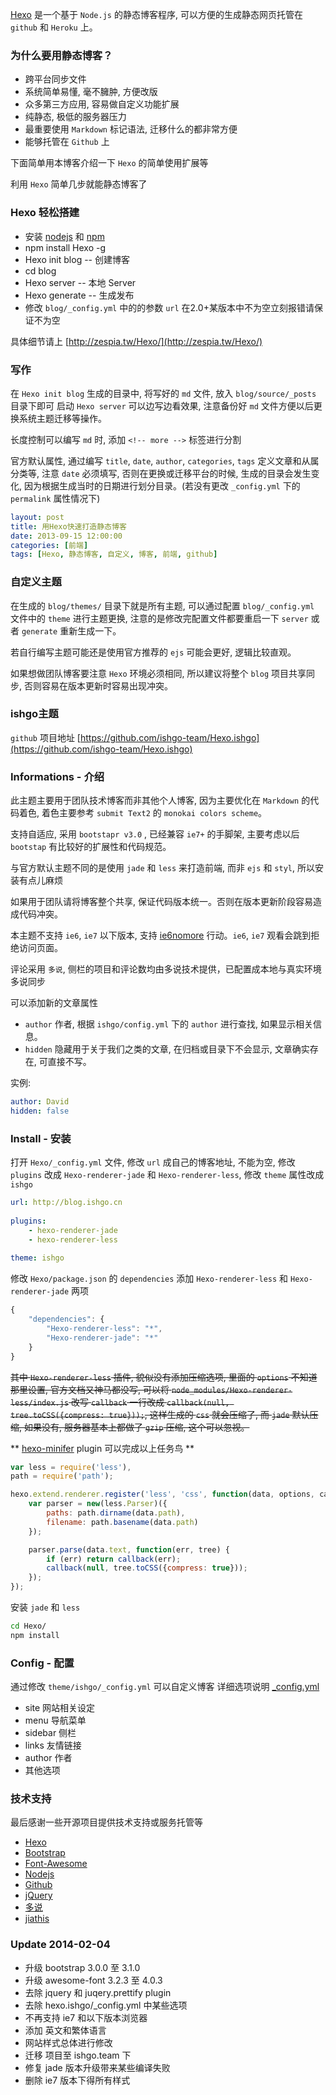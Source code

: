 

[Hexo](http://zespia.tw/Hexo/) 是一个基于 `Node.js` 的静态博客程序, 可以方便的生成静态网页托管在 `github` 和 `Heroku` 上。

### 为什么要用静态博客？
- 跨平台同步文件
- 系统简单易懂, 毫不臃肿, 方便改版
- 众多第三方应用, 容易做自定义功能扩展
- 纯静态, 极低的服务器压力
- 最重要使用 `Markdown` 标记语法, 迁移什么的都非常方便
- 能够托管在 `Github` 上

下面简单用本博客介绍一下 `Hexo` 的简单使用扩展等

利用 `Hexo` 简单几步就能静态博客了

<!-- more -->

### Hexo 轻松搭建
- 安装 [nodejs](http://nodejs.org/) 和 [npm](https://npmjs.org/)
- npm install Hexo -g
- Hexo init blog -- 创建博客
- cd blog
- Hexo server -- 本地 Server
- Hexo generate -- 生成发布
- 修改 `blog/_config.yml` 中的的参数 `url` 在2.0+某版本中不为空立刻报错请保证不为空

具体细节请上 [http://zespia.tw/Hexo/](http://zespia.tw/Hexo/)


### 写作
在 `Hexo init blog` 生成的目录中, 将写好的 `md` 文件, 放入 `blog/source/_posts` 目录下即可
启动 `Hexo server` 可以边写边看效果, 注意备份好 `md` 文件方便以后更换系统主题迁移等操作。

长度控制可以编写 `md` 时, 添加 `<!-- more -->` 标签进行分割

官方默认属性, 通过编写 `title`, `date`, `author`, `categories`, `tags` 定义文章和从属分类等,
注意 `date` 必须填写, 否则在更换或迁移平台的时候, 生成的目录会发生变化,
因为根据生成当时的日期进行划分目录。(若没有更改 `_config.yml` 下的 `permalink` 属性情况下)

``` yml
layout: post
title: 用Hexo快速打造静态博客
date: 2013-09-15 12:00:00
categories: [前端]
tags: [Hexo, 静态博客, 自定义, 博客, 前端, github]
```

### 自定义主题
在生成的 `blog/themes/` 目录下就是所有主题, 可以通过配置 `blog/_config.yml` 文件中的 `theme` 进行主题更换, 注意的是修改完配置文件都要重启一下 `server` 或者 `generate` 重新生成一下。

若自行编写主题可能还是使用官方推荐的 `ejs` 可能会更好, 逻辑比较直观。

如果想做团队博客要注意 `Hexo` 环境必须相同, 所以建议将整个 `blog` 项目共享同步, 否则容易在版本更新时容易出现冲突。


### ishgo主题
`github` 项目地址 [https://github.com/ishgo-team/Hexo.ishgo](https://github.com/ishgo-team/Hexo.ishgo)


### Informations - 介绍
此主题主要用于团队技术博客而非其他个人博客, 因为主要优化在 `Markdown` 的代码着色, 着色主要参考 `submit Text2` 的 `monokai colors scheme`。

支持自适应, 采用 `bootstapr v3.0` , 已经兼容 `ie7+` 的手脚架, 主要考虑以后 `bootstap` 有比较好的扩展性和代码规范。

与官方默认主题不同的是使用 `jade` 和 `less` 来打造前端, 而非 `ejs` 和 `styl`, 所以安装有点儿麻烦

如果用于团队请将博客整个共享, 保证代码版本统一。否则在版本更新阶段容易造成代码冲突。

本主题不支持 `ie6`, `ie7` 以下版本, 支持 [ie6nomore](http://www.ie6nomore.com/) 行动。`ie6`, `ie7` 观看会跳到拒绝访问页面。

评论采用 `多说`, 侧栏的项目和评论数均由多说技术提供，已配置成本地与真实环境多说同步

可以添加新的文章属性

- `author` 作者, 根据 `ishgo/config.yml` 下的 `author` 进行查找, 如果显示相关信息。
- `hidden` 隐藏用于关于我们之类的文章, 在归档或目录下不会显示, 文章确实存在, 可直接不写。

实例:

``` yml
author: David
hidden: false
```

### Install - 安装

打开 `Hexo/_config.yml` 文件,
修改 `url` 成自己的博客地址, 不能为空,
修改 `plugins` 改成 `Hexo-renderer-jade` 和 `Hexo-renderer-less`,
修改 `theme` 属性改成 `ishgo`

``` yml
url: http://blog.ishgo.cn 
	
plugins:
	- hexo-renderer-jade
	- hexo-renderer-less
	
theme: ishgo
```

修改 `Hexo/package.json` 的 `dependencies` 添加 `Hexo-renderer-less` 和 `Hexo-renderer-jade` 两项

``` js
{
	"dependencies": {
		"Hexo-renderer-less": "*",
		"Hexo-renderer-jade": "*"
	}
}
```

~~其中 `Hexo-renderer-less` 插件, 貌似没有添加压缩选项, 里面的 `options` 不知道那里设置, 官方文档又神马都没写, 可以将 `node_modules/Hexo-renderer-less/index.js` 改写 `callback` 一行改成 `callback(null, tree.toCSS({compress: true}));`, 这样生成的 `css` 就会压缩了, 而 `jade` 默认压缩, 如果没有, 服务器基本上都做了 `gzip` 压缩, 这个可以忽视。~~

** [hexo-minifer](https://github.com/ChrisYip/hexo-minifier) plugin 可以完成以上任务鸟 **

``` js
var less = require('less'),
path = require('path');

hexo.extend.renderer.register('less', 'css', function(data, options, callback) {
	var parser = new(less.Parser)({
		paths: path.dirname(data.path),
		filename: path.basename(data.path)
	});

	parser.parse(data.text, function(err, tree) {
		if (err) return callback(err);
		callback(null, tree.toCSS({compress: true}));
	});
});
```

安装 `jade` 和 `less`

``` bash
cd Hexo/
npm install
```

### Config - 配置
通过修改 `theme/ishgo/_config.yml` 可以自定义博客
详细选项说明 [_config.yml](https://github.com/ishgo-team/hexo.ishgo/blob/master/_config.yml)

- site 网站相关设定
- menu 导航菜单
- sidebar 侧栏
- links 友情链接
- author 作者
- 其他选项


### 技术支持
最后感谢一些开源项目提供技术支持或服务托管等

- [Hexo](http://zespia.tw/Hexo/)
- [Bootstrap](http://getbootstrap.com/)
- [Font-Awesome](http://fortawesome.github.io/Font-Awesome/)
- [Nodejs](http://nodejs.org/)
- [Github](github.com)
- [jQuery](http://jquery.com/)
- [多说](http://www.duoshuo.com/)
- [jiathis](http://www.jiathis.com/)

### Update 2014-02-04
- 升级 bootstrap 3.0.0 至 3.1.0
- 升级 awesome-font 3.2.3 至 4.0.3
- 去除 jquery 和 juqery.prettify plugin
- 去除 hexo.ishgo/_config.yml 中某些选项
- 不再支持 ie7 和以下版本浏览器
- 添加 英文和繁体语言
- 网站样式总体进行修改
- 迁移 项目至 ishgo.team 下
- 修复 jade 版本升级带来某些编译失败
- 删除 ie7 版本下得所有样式
